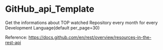 # GitHub_api_Template
Get the informations about TOP watched Repository every month for every Development Language(default per_page=30)

Reference: https://docs.github.com/en/rest/overview/resources-in-the-rest-api

